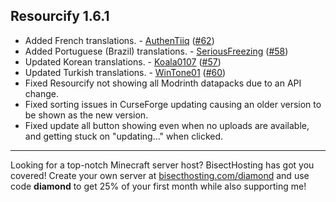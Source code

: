 ## Resourcify 1.6.1

- Added French translations. - [AuthenTiiq](https://github.com/AuthenTiiq) ([#62](https://github.com/DeDiamondPro/Resourcify/pull/62))
- Added Portuguese (Brazil) translations. - [SeriousFreezing](https://github.com/seriousfreezing) ([#58](https://github.com/DeDiamondPro/Resourcify/pull/58))
- Updated Korean translations. - [Koala0107](https://github.com/Koala0107) ([#57](https://github.com/DeDiamondPro/Resourcify/pull/57))
- Updated Turkish translations. - [WinTone01](https://github.com/WinTone01) ([#60](https://github.com/DeDiamondPro/Resourcify/pull/60))
- Fixed Resourcify not showing all Modrinth datapacks due to an API change.
- Fixed sorting issues in CurseForge updating causing an older version to be shown as the new version.
- Fixed update all button showing even when no uploads are available, and getting stuck on "updating..." when clicked.

----------------------------------------------------------------------------------------------------

Looking for a top-notch Minecraft server host? BisectHosting has got you covered! Create your own server
at [bisecthosting.com/diamond](https://bisecthosting.com/diamond?r=resourcify+update) and use code **diamond** to get
25% of your first month while also supporting me!